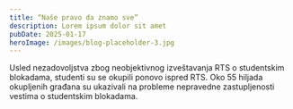 ```yaml
---
title: “Naše pravo da znamo sve”
description: Lorem ipsum dolor sit amet
pubDate: 2025-01-17
heroImage: /images/blog-placeholder-3.jpg
---
```


Usled nezadovoljstva zbog neobjektivnog izveštavanja RTS o studentskim blokadama, studenti su se okupili ponovo ispred RTS. Oko 55 hiljada okupljenih građana su ukazivali na probleme nepravedne zastupljenosti vestima o studentskim blokadama.
